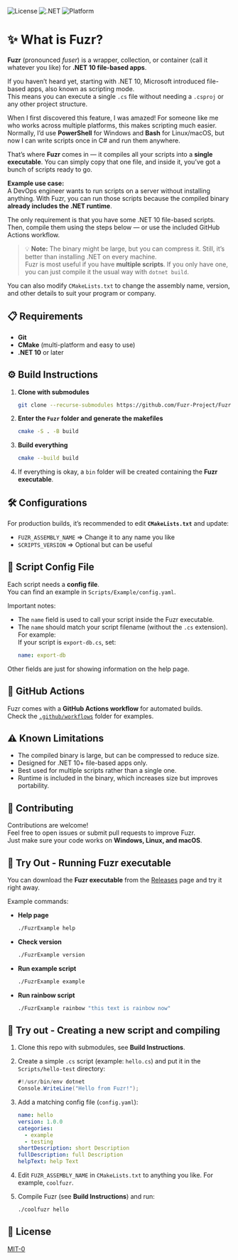 ![License](https://img.shields.io/badge/license-MIT--0-green)
![.NET](https://img.shields.io/badge/.NET-10+-blue)
![Platform](https://img.shields.io/badge/platform-Windows%20%7C%20Linux%20%7C%20macOS-lightgrey)

# ✨ What is Fuzr?

**Fuzr** (pronounced *fuser*) is a wrapper, collection, or container (call it whatever you like) for **.NET 10 file-based apps**.  

If you haven’t heard yet, starting with .NET 10, Microsoft introduced file-based apps, also known as scripting mode.  
This means you can execute a single `.cs` file without needing a `.csproj` or any other project structure.  

When I first discovered this feature, I was amazed! For someone like me who works across multiple platforms, this makes scripting much easier. Normally, I’d use **PowerShell** for Windows and **Bash** for Linux/macOS, but now I can write scripts once in C# and run them anywhere.  

That’s where **Fuzr** comes in — it compiles all your scripts into a **single executable**. You can simply copy that one file, and inside it, you’ve got a bunch of scripts ready to go.  

**Example use case:**  
A DevOps engineer wants to run scripts on a server without installing anything. With Fuzr, you can run those scripts because the compiled binary **already includes the .NET runtime**.  

The only requirement is that you have some .NET 10 file-based scripts. Then, compile them using the steps below — or use the included GitHub Actions workflow.  

> 💡 **Note:** The binary might be large, but you can compress it. Still, it’s better than installing .NET on every machine.  
> Fuzr is most useful if you have **multiple scripts**. If you only have one, you can just compile it the usual way with `dotnet build`.  

You can also modify `CMakeLists.txt` to change the assembly name, version, and other details to suit your program or company.

## 📋 Requirements

- **Git**
- **CMake** (multi-platform and easy to use)
- **.NET 10** or later


## ⚙️ Build Instructions

1. **Clone with submodules**  
   ```bash
   git clone --recurse-submodules https://github.com/Fuzr-Project/Fuzr.git
   ```

2. **Enter the `Fuzr` folder and generate the makefiles**  
   ```bash
   cmake -S . -B build
   ```

3. **Build everything**  
   ```bash
   cmake --build build
   ```

4. If everything is okay, a `bin` folder will be created containing the **Fuzr executable**.


## 🛠 Configurations

For production builds, it’s recommended to edit **`CMakeLists.txt`** and update:  
- `FUZR_ASSEMBLY_NAME` => Change it to any name you like
- `SCRIPTS_VERSION` => Optional but can be useful


## 📄 Script Config File

Each script needs a **config file**.  
You can find an example in `Scripts/Example/config.yaml`.

Important notes:
- The `name` field is used to call your script inside the Fuzr executable.
- The `name` should match your script filename (without the `.cs` extension).  
  For example:  
  If your script is `export-db.cs`, set:
  ```yaml
  name: export-db
  ```

Other fields are just for showing information on the help page.


## 🤖 GitHub Actions

Fuzr comes with a **GitHub Actions workflow** for automated builds.  
Check the [`.github/workflows`](.github/workflows) folder for examples.


## ⚠️ Known Limitations

- The compiled binary is large, but can be compressed to reduce size.
- Designed for .NET 10+ file-based apps only.
- Best used for multiple scripts rather than a single one.
- Runtime is included in the binary, which increases size but improves portability.


## 🤝 Contributing

Contributions are welcome!  
Feel free to open issues or submit pull requests to improve Fuzr.  
Just make sure your code works on **Windows, Linux, and macOS**.


## 🧪 Try Out - Running Fuzr executable

You can download the **Fuzr executable** from the [Releases](../../releases) page and try it right away.  

Example commands:

- **Help page**  
  ```bash
  ./FuzrExample help
  ```

- **Check version**  
  ```bash
  ./FuzrExample version
  ```

- **Run example script**  
  ```bash
  ./FuzrExample example
  ```

- **Run rainbow script**  
  ```bash
  ./FuzrExample rainbow "this text is rainbow now"
  ```

## 🚀 Try out - Creating a new script and compiling

1. Clone this repo with submodules, see **Build Instructions**.

1. Create a simple `.cs` script (example: `hello.cs`) and put it in the `Scripts/hello-test` directory:
   ```csharp
   #!/usr/bin/env dotnet
   Console.WriteLine("Hello from Fuzr!");
   ```

2. Add a matching config file (`config.yaml`):
   ```yaml
   name: hello
   version: 1.0.0
   categories:
     - example
     - testing
   shortDescription: short Description
   fullDescription: full Description
   helpText: help Text
   ```

3. Edit `FUZR_ASSEMBLY_NAME` in `CMakeLists.txt` to anything you like. For example, `coolfuzr`.

3. Compile Fuzr (see **Build Instructions**) and run:
   ```bash
   ./coolfuzr hello
   ```
  

## 📜 License

[MIT-0](LICENSE)
